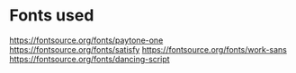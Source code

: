 # Fonts used

https://fontsource.org/fonts/paytone-one
https://fontsource.org/fonts/satisfy
https://fontsource.org/fonts/work-sans
https://fontsource.org/fonts/dancing-script